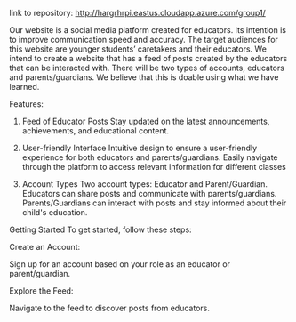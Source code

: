 link to repository: http://hargrhrpi.eastus.cloudapp.azure.com/group1/

Our website is a social media platform created for educators. Its intention is to improve communication speed and accuracy. The target audiences for this website are younger students’ caretakers and their educators. We intend to create a website that has a feed of posts created by the educators that can be interacted with. There will be two types of accounts, educators and parents/guardians.  We believe that this is doable using what we have learned. 

Features:

1. Feed of Educator Posts
Stay updated on the latest announcements, achievements, and educational content.

2. User-friendly Interface
Intuitive design to ensure a user-friendly experience for both educators and parents/guardians.
Easily navigate through the platform to access relevant information for different classes

3. Account Types
Two account types: Educator and Parent/Guardian.
Educators can share posts and communicate with parents/guardians.
Parents/Guardians can interact with posts and stay informed about their child's education.


Getting Started
To get started, follow these steps:

Create an Account:

Sign up for an account based on your role as an educator or parent/guardian.

Explore the Feed:

Navigate to the feed to discover posts from educators.
